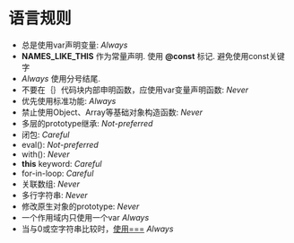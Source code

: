 语言规则
=======

* 总是使用var声明变量: *Always*
* **NAMES_LIKE_THIS** 作为常量声明. 使用 **@const** 标记. 避免使用const关键字
* *Always* 使用分号结尾.
* 不要在｛｝代码块内部申明函数，应使用var变量声明函数: *Never*
* 优先使用标准功能: *Always*
* 禁止使用Object、Array等基础对象构造函数: *Never*
* 多层的prototype继承: *Not-preferred*
* 闭包: *Careful*
* eval(): *Not-preferred*
* with(): *Never*
* **this** keyword: *Careful*
* for-in-loop: *Careful*
* 关联数组: *Never*
* 多行字符串: *Never*
* 修改原生对象的prototype: *Never*
* 一个作用域内只使用一个var *Always*
* 当与0或空字符串比较时，[使用===](https://developer.mozilla.org/en/JavaScript/Reference/Operators/Comparison_Operators) *Always*